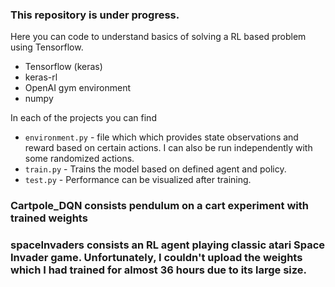 ### This repository is under progress.

Here you can code to understand basics of solving a RL based problem using Tensorflow.
- Tensorflow (keras)
- keras-rl
- OpenAI gym environment
- numpy

In each of the projects you can find 
* `environment.py` - file which which provides state observations and reward based on certain actions. I can also be run independently with some randomized actions.
* `train.py` - Trains the model based on defined agent and policy.
* `test.py` - Performance can be visualized after training.

### Cartpole_DQN consists pendulum on a cart experiment with trained weights
### spaceInvaders consists an RL agent playing classic atari Space Invader game. Unfortunately, I couldn't upload the weights which I had trained for almost 36 hours due to its large size.

